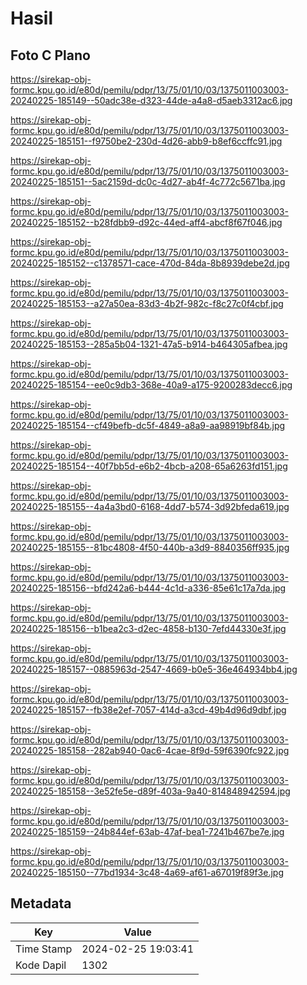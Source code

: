 # Hasil

## Foto C Plano

https://sirekap-obj-formc.kpu.go.id/e80d/pemilu/pdpr/13/75/01/10/03/1375011003003-20240225-185149--50adc38e-d323-44de-a4a8-d5aeb3312ac6.jpg

https://sirekap-obj-formc.kpu.go.id/e80d/pemilu/pdpr/13/75/01/10/03/1375011003003-20240225-185151--f9750be2-230d-4d26-abb9-b8ef6ccffc91.jpg

https://sirekap-obj-formc.kpu.go.id/e80d/pemilu/pdpr/13/75/01/10/03/1375011003003-20240225-185151--5ac2159d-dc0c-4d27-ab4f-4c772c5671ba.jpg

https://sirekap-obj-formc.kpu.go.id/e80d/pemilu/pdpr/13/75/01/10/03/1375011003003-20240225-185152--b28fdbb9-d92c-44ed-aff4-abcf8f67f046.jpg

https://sirekap-obj-formc.kpu.go.id/e80d/pemilu/pdpr/13/75/01/10/03/1375011003003-20240225-185152--c1378571-cace-470d-84da-8b8939debe2d.jpg

https://sirekap-obj-formc.kpu.go.id/e80d/pemilu/pdpr/13/75/01/10/03/1375011003003-20240225-185153--a27a50ea-83d3-4b2f-982c-f8c27c0f4cbf.jpg

https://sirekap-obj-formc.kpu.go.id/e80d/pemilu/pdpr/13/75/01/10/03/1375011003003-20240225-185153--285a5b04-1321-47a5-b914-b464305afbea.jpg

https://sirekap-obj-formc.kpu.go.id/e80d/pemilu/pdpr/13/75/01/10/03/1375011003003-20240225-185154--ee0c9db3-368e-40a9-a175-9200283decc6.jpg

https://sirekap-obj-formc.kpu.go.id/e80d/pemilu/pdpr/13/75/01/10/03/1375011003003-20240225-185154--cf49befb-dc5f-4849-a8a9-aa98919bf84b.jpg

https://sirekap-obj-formc.kpu.go.id/e80d/pemilu/pdpr/13/75/01/10/03/1375011003003-20240225-185154--40f7bb5d-e6b2-4bcb-a208-65a6263fd151.jpg

https://sirekap-obj-formc.kpu.go.id/e80d/pemilu/pdpr/13/75/01/10/03/1375011003003-20240225-185155--4a4a3bd0-6168-4dd7-b574-3d92bfeda619.jpg

https://sirekap-obj-formc.kpu.go.id/e80d/pemilu/pdpr/13/75/01/10/03/1375011003003-20240225-185155--81bc4808-4f50-440b-a3d9-8840356ff935.jpg

https://sirekap-obj-formc.kpu.go.id/e80d/pemilu/pdpr/13/75/01/10/03/1375011003003-20240225-185156--bfd242a6-b444-4c1d-a336-85e61c17a7da.jpg

https://sirekap-obj-formc.kpu.go.id/e80d/pemilu/pdpr/13/75/01/10/03/1375011003003-20240225-185156--b1bea2c3-d2ec-4858-b130-7efd44330e3f.jpg

https://sirekap-obj-formc.kpu.go.id/e80d/pemilu/pdpr/13/75/01/10/03/1375011003003-20240225-185157--0885963d-2547-4669-b0e5-36e464934bb4.jpg

https://sirekap-obj-formc.kpu.go.id/e80d/pemilu/pdpr/13/75/01/10/03/1375011003003-20240225-185157--fb38e2ef-7057-414d-a3cd-49b4d96d9dbf.jpg

https://sirekap-obj-formc.kpu.go.id/e80d/pemilu/pdpr/13/75/01/10/03/1375011003003-20240225-185158--282ab940-0ac6-4cae-8f9d-59f6390fc922.jpg

https://sirekap-obj-formc.kpu.go.id/e80d/pemilu/pdpr/13/75/01/10/03/1375011003003-20240225-185158--3e52fe5e-d89f-403a-9a40-814848942594.jpg

https://sirekap-obj-formc.kpu.go.id/e80d/pemilu/pdpr/13/75/01/10/03/1375011003003-20240225-185159--24b844ef-63ab-47af-bea1-7241b467be7e.jpg

https://sirekap-obj-formc.kpu.go.id/e80d/pemilu/pdpr/13/75/01/10/03/1375011003003-20240225-185150--77bd1934-3c48-4a69-af61-a67019f89f3e.jpg


## Metadata

| Key        | Value               |
| ---------- | ------------------- |
| Time Stamp | 2024-02-25 19:03:41 |
| Kode Dapil | 1302                |



